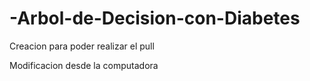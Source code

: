 # -Arbol-de-Decision-con-Diabetes
Creacion para poder realizar el pull

Modificacion desde la computadora